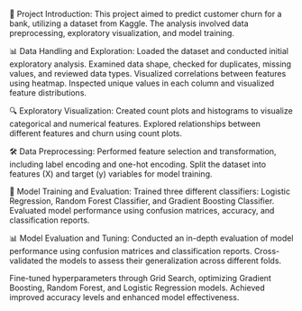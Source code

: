 💼 Project Introduction:
This project aimed to predict customer churn for a bank, utilizing a dataset from Kaggle.
The analysis involved data preprocessing, exploratory visualization, and model training.

📊 Data Handling and Exploration:
Loaded the dataset and conducted initial exploratory analysis.
Examined data shape, checked for duplicates, missing values, and reviewed data types.
Visualized correlations between features using heatmap.
Inspected unique values in each column and visualized feature distributions.

🔍 Exploratory Visualization:
Created count plots and histograms to visualize categorical and numerical features.
Explored relationships between different features and churn using count plots.

🛠️ Data Preprocessing:
Performed feature selection and transformation, including label encoding and one-hot encoding.
Split the dataset into features (X) and target (y) variables for model training.

🧠 Model Training and Evaluation:
Trained three different classifiers: Logistic Regression, Random Forest Classifier, and Gradient Boosting Classifier.
Evaluated model performance using confusion matrices, accuracy, and classification reports.


📊 Model Evaluation and Tuning:
Conducted an in-depth evaluation of model performance using confusion matrices and classification reports.
Cross-validated the models to assess their generalization across different folds.

Fine-tuned hyperparameters through Grid Search, optimizing Gradient Boosting, Random Forest, and Logistic Regression models.
Achieved improved accuracy levels and enhanced model effectiveness.
